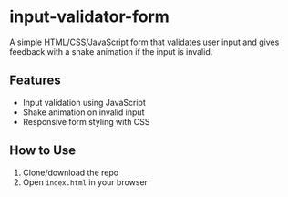 # input-validator-form

A simple HTML/CSS/JavaScript form that validates user input and gives feedback with a shake animation if the input is invalid.

## Features
- Input validation using JavaScript
- Shake animation on invalid input
- Responsive form styling with CSS

## How to Use
1. Clone/download the repo
2. Open `index.html` in your browser
